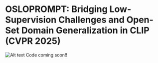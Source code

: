 # OSLOPROMPT: Bridging Low-Supervision Challenges and Open-Set Domain Generalization in CLIP (CVPR 2025)
![Alt text](relative%20/image_latest-1.jpg?raw=true "Title")
Code coming soon!!
